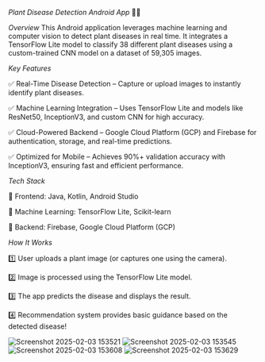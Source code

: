 *Plant Disease Detection Android App* 🌱📱

*Overview*
This Android application leverages machine learning and computer vision to detect plant diseases in real time. It integrates a TensorFlow Lite model to classify 38 different plant diseases using a custom-trained CNN model on a dataset of 59,305 images.

*Key Features*

✅ Real-Time Disease Detection – Capture or upload images to instantly identify plant diseases.

✅ Machine Learning Integration – Uses TensorFlow Lite and models like ResNet50, InceptionV3, and custom CNN for high accuracy.

✅ Cloud-Powered Backend – Google Cloud Platform (GCP) and Firebase for authentication, storage, and real-time predictions.

✅ Optimized for Mobile – Achieves 90%+ validation accuracy with InceptionV3, ensuring fast and efficient performance.

*Tech Stack*

🔹 Frontend: Java, Kotlin, Android Studio

🔹 Machine Learning: TensorFlow Lite, Scikit-learn

🔹 Backend: Firebase, Google Cloud Platform (GCP)

*How It Works*

1️⃣ User uploads a plant image (or captures one using the camera).

2️⃣ Image is processed using the TensorFlow Lite model.

3️⃣ The app predicts the disease and displays the result.

4️⃣ Recommendation system provides basic guidance based on the detected disease!

![Screenshot 2025-02-03 153521](https://github.com/user-attachments/assets/9b1ce20e-eb42-4ce5-aa51-3779e668aac1)
![Screenshot 2025-02-03 153545](https://github.com/user-attachments/assets/b4419acd-5290-4968-a4d4-ec685a64e6ed)
![Screenshot 2025-02-03 153608](https://github.com/user-attachments/assets/b4b8e976-6385-4f3d-9e37-4e9ac57c2962)
![Screenshot 2025-02-03 153629](https://github.com/user-attachments/assets/260b3a2b-65b2-4edf-9630-139b40f2ff04)
